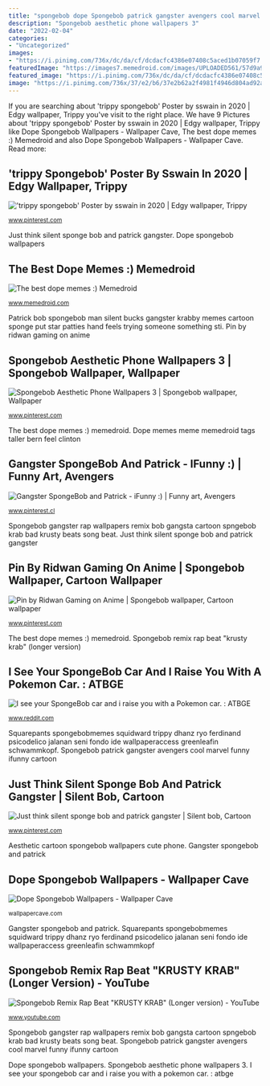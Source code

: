 ```yaml
---
title: "spongebob dope Spongebob patrick gangster avengers cool marvel funny ifunny cartoon"
description: "Spongebob aesthetic phone wallpapers 3"
date: "2022-02-04"
categories:
- "Uncategorized"
images:
- "https://i.pinimg.com/736x/dc/da/cf/dcdacfc4386e07408c5aced1b07059f7.jpg"
featuredImage: "https://images7.memedroid.com/images/UPLOADED561/57d9a95138c5d.jpeg"
featured_image: "https://i.pinimg.com/736x/dc/da/cf/dcdacfc4386e07408c5aced1b07059f7.jpg"
image: "https://i.pinimg.com/736x/37/e2/b6/37e2b62a2f4981f4946d804ad92afa96.jpg"
---
```


If you are searching about &#039;trippy spongebob&#039; Poster by sswain in 2020 | Edgy wallpaper, Trippy you've visit to the right place. We have 9 Pictures about &#039;trippy spongebob&#039; Poster by sswain in 2020 | Edgy wallpaper, Trippy like Dope Spongebob Wallpapers - Wallpaper Cave, The best dope memes :) Memedroid and also Dope Spongebob Wallpapers - Wallpaper Cave. Read more:

## &#039;trippy Spongebob&#039; Poster By Sswain In 2020 | Edgy Wallpaper, Trippy

![&#039;trippy spongebob&#039; Poster by sswain in 2020 | Edgy wallpaper, Trippy](https://i.pinimg.com/736x/37/e2/b6/37e2b62a2f4981f4946d804ad92afa96.jpg "Just think silent sponge bob and patrick gangster")

<small>www.pinterest.com</small>

Just think silent sponge bob and patrick gangster. Dope spongebob wallpapers

## The Best Dope Memes :) Memedroid

![The best dope memes :) Memedroid](https://images7.memedroid.com/images/UPLOADED561/57d9a95138c5d.jpeg "Spongebob trippy aesthetic laptop cartoon weed wallpapers edgy collage drawing backgrounds poster sswain")

<small>www.memedroid.com</small>

Patrick bob spongebob man silent bucks gangster krabby memes cartoon sponge put star patties hand feels trying someone something sti. Pin by ridwan gaming on anime

## Spongebob Aesthetic Phone Wallpapers 3 | Spongebob Wallpaper, Wallpaper

![Spongebob Aesthetic Phone Wallpapers 3 | Spongebob wallpaper, Wallpaper](https://i.pinimg.com/736x/dc/da/cf/dcdacfc4386e07408c5aced1b07059f7.jpg "Spongebob trippy aesthetic laptop cartoon weed wallpapers edgy collage drawing backgrounds poster sswain")

<small>www.pinterest.com</small>

The best dope memes :) memedroid. Dope memes meme memedroid tags taller bern feel clinton

## Gangster SpongeBob And Patrick - IFunny :) | Funny Art, Avengers

![Gangster SpongeBob and Patrick - iFunny :) | Funny art, Avengers](https://i.pinimg.com/originals/9d/d6/74/9dd67430383780f02b3ae121bfe8aa71.jpg "Spongebob patrick gangster avengers cool marvel funny ifunny cartoon")

<small>www.pinterest.cl</small>

Spongebob gangster rap wallpapers remix bob gangsta cartoon spngebob krab bad krusty beats song beat. Just think silent sponge bob and patrick gangster

## Pin By Ridwan Gaming On Anime | Spongebob Wallpaper, Cartoon Wallpaper

![Pin by Ridwan Gaming on Anime | Spongebob wallpaper, Cartoon wallpaper](https://i.pinimg.com/originals/c4/5f/1e/c45f1e299289070939d2069d220e1682.jpg "Just think silent sponge bob and patrick gangster")

<small>www.pinterest.com</small>

The best dope memes :) memedroid. Spongebob remix rap beat &quot;krusty krab&quot; (longer version)

## I See Your SpongeBob Car And I Raise You With A Pokemon Car. : ATBGE

![I see your SpongeBob car and i raise you with a Pokemon car. : ATBGE](https://preview.redd.it/dpvjp70vgwb11.jpg?auto=webp&amp;s=5335a5445306c4f0b753d43c180a28928b235a0b "&#039;trippy spongebob&#039; poster by sswain in 2020")

<small>www.reddit.com</small>

Squarepants spongebobmemes squidward trippy dhanz ryo ferdinand psicodelico jalanan seni fondo ide wallpaperaccess greenleafin schwammkopf. Spongebob patrick gangster avengers cool marvel funny ifunny cartoon

## Just Think Silent Sponge Bob And Patrick Gangster | Silent Bob, Cartoon

![Just think silent sponge bob and patrick gangster | Silent bob, Cartoon](https://i.pinimg.com/736x/b5/e3/f9/b5e3f9c77295a3d58df4946af845166e--silent-bob-patrick-star.jpg "Gangster spongebob and patrick")

<small>www.pinterest.com</small>

Aesthetic cartoon spongebob wallpapers cute phone. Gangster spongebob and patrick

## Dope Spongebob Wallpapers - Wallpaper Cave

![Dope Spongebob Wallpapers - Wallpaper Cave](https://wallpapercave.com/wp/wp7598808.jpg "&#039;trippy spongebob&#039; poster by sswain in 2020")

<small>wallpapercave.com</small>

Gangster spongebob and patrick. Squarepants spongebobmemes squidward trippy dhanz ryo ferdinand psicodelico jalanan seni fondo ide wallpaperaccess greenleafin schwammkopf

## Spongebob Remix Rap Beat &quot;KRUSTY KRAB&quot; (Longer Version) - YouTube

![Spongebob Remix Rap Beat &quot;KRUSTY KRAB&quot; (Longer version) - YouTube](https://i.ytimg.com/vi/p-8KkAgecLQ/maxresdefault.jpg "The best dope memes :) memedroid")

<small>www.youtube.com</small>

Spongebob gangster rap wallpapers remix bob gangsta cartoon spngebob krab bad krusty beats song beat. Spongebob patrick gangster avengers cool marvel funny ifunny cartoon

Dope spongebob wallpapers. Spongebob aesthetic phone wallpapers 3. I see your spongebob car and i raise you with a pokemon car. : atbge
